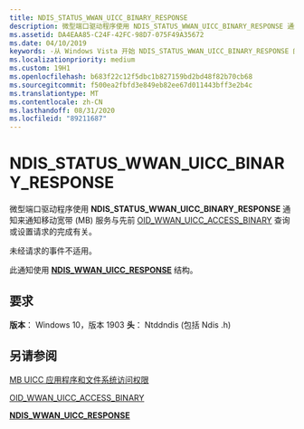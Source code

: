 ```yaml
---
title: NDIS_STATUS_WWAN_UICC_BINARY_RESPONSE
description: 微型端口驱动程序使用 NDIS_STATUS_WWAN_UICC_BINARY_RESPONSE 通知来通知移动宽带 (MB) 服务，以了解以前的 OID_WWAN_UICC_ACCESS_BINARY 查询请求是否完成。
ms.assetid: DA4EAA85-C24F-42FC-98D7-075F49A35672
ms.date: 04/10/2019
keywords: -从 Windows Vista 开始 NDIS_STATUS_WWAN_UICC_BINARY_RESPONSE 的网络驱动程序
ms.localizationpriority: medium
ms.custom: 19H1
ms.openlocfilehash: b683f22c12f5dbc1b827159bd2bd48f82b70cb68
ms.sourcegitcommit: f500ea2fbfd3e849eb82ee67d011443bff3e2b4c
ms.translationtype: MT
ms.contentlocale: zh-CN
ms.lasthandoff: 08/31/2020
ms.locfileid: "89211687"
---
```

# <a name="ndis_status_wwan_uicc_binary_response"></a>NDIS_STATUS_WWAN_UICC_BINARY_RESPONSE

微型端口驱动程序使用 **NDIS_STATUS_WWAN_UICC_BINARY_RESPONSE** 通知来通知移动宽带 (MB) 服务与先前 [OID_WWAN_UICC_ACCESS_BINARY](oid-wwan-uicc-access-binary.md) 查询或设置请求的完成有关。

未经请求的事件不适用。

此通知使用 [**NDIS_WWAN_UICC_RESPONSE**](/windows-hardware/drivers/ddi/ndiswwan/ns-ndiswwan-_ndis_wwan_uicc_response) 结构。

## <a name="requirements"></a>要求

**版本**： Windows 10，版本 1903 **头**： Ntddndis (包括 Ndis .h) 

## <a name="see-also"></a>另请参阅

[MB UICC 应用程序和文件系统访问权限](mb-uicc-application-and-file-system-access.md)

[OID_WWAN_UICC_ACCESS_BINARY](oid-wwan-uicc-access-binary.md)

[**NDIS_WWAN_UICC_RESPONSE**](/windows-hardware/drivers/ddi/ndiswwan/ns-ndiswwan-_ndis_wwan_uicc_response)